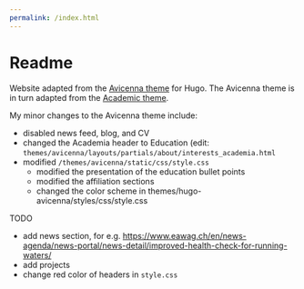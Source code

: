 ```yaml
---
permalink: /index.html
---
```


# Readme
Website adapted from the [Avicenna theme](https://github.com/hadisinaee/avicenna) for Hugo. The Avicenna theme is in turn adapted from the [Academic theme](https://themes.gohugo.io/themes/hugo-academic/).

My minor changes to the Avicenna theme include:

- disabled news feed, blog, and CV
- changed the Academia header to Education (edit: `themes/avicenna/layouts/partials/about/interests_academia.html`
- modified `/themes/avicenna/static/css/style.css`
    - modified the presentation of the education bullet points
    - modified the affiliation sections
    - changed the color scheme in themes/hugo-avicenna/styles/css/style.css

TODO
- add news section, for e.g.
https://www.eawag.ch/en/news-agenda/news-portal/news-detail/improved-health-check-for-running-waters/
- add projects
- change red color of headers in `style.css`
